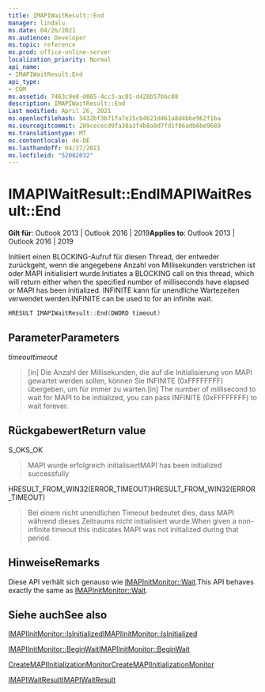 ```yaml
---
title: IMAPIWaitResult::End
manager: lindalu
ms.date: 04/26/2021
ms.audience: Developer
ms.topic: reference
ms.prod: office-online-server
localization_priority: Normal
api_name:
- IMAPIWaitResult.End
api_type:
- COM
ms.assetid: 7463c9e8-d065-4cc3-ac01-d428b57bbc88
description: IMAPIWaitResult::End
Last modified: April 26, 2021
ms.openlocfilehash: 3432bf3b71fa7e15cb4621d461a8d4bbe962f1ba
ms.sourcegitcommit: 289cececd9fa38a3f4b8a0d7fd1f86adb6be9689
ms.translationtype: MT
ms.contentlocale: de-DE
ms.lasthandoff: 04/27/2021
ms.locfileid: "52062032"
---
```

# <a name="imapiwaitresultend"></a><span data-ttu-id="fc73c-103">IMAPIWaitResult::End</span><span class="sxs-lookup"><span data-stu-id="fc73c-103">IMAPIWaitResult::End</span></span>
  
<span data-ttu-id="fc73c-104">**Gilt für**: Outlook 2013 | Outlook 2016 | 2019</span><span class="sxs-lookup"><span data-stu-id="fc73c-104">**Applies to**: Outlook 2013 | Outlook 2016 | 2019</span></span>

<span data-ttu-id="fc73c-105">Initiiert einen BLOCKING-Aufruf für diesen Thread, der entweder zurückgeht, wenn die angegebene Anzahl von Millisekunden verstrichen ist oder MAPI initialisiert wurde.</span><span class="sxs-lookup"><span data-stu-id="fc73c-105">Initiates a BLOCKING call on this thread, which will return either when the specified number of milliseconds have elapsed or MAPI has been initialized.</span></span> <span data-ttu-id="fc73c-106">INFINITE kann für unendliche Wartezeiten verwendet werden.</span><span class="sxs-lookup"><span data-stu-id="fc73c-106">INFINITE can be used to for an infinite wait.</span></span>

```cpp
HRESULT IMAPIWaitResult::End(DWORD timeout)
```

## <a name="parameters"></a><span data-ttu-id="fc73c-107">Parameter</span><span class="sxs-lookup"><span data-stu-id="fc73c-107">Parameters</span></span>

<span data-ttu-id="fc73c-108">_timeout_</span><span class="sxs-lookup"><span data-stu-id="fc73c-108">_timeout_</span></span>
> <span data-ttu-id="fc73c-109">[in] Die Anzahl der Millisekunden, die auf die Initialisierung von MAPI gewartet werden sollen, können Sie INFINITE (0xFFFFFFFF) übergeben, um für immer zu warten.</span><span class="sxs-lookup"><span data-stu-id="fc73c-109">[in] The number of millisecond to wait for MAPI to be initialized, you can pass INFINITE (0xFFFFFFFF) to wait forever.</span></span>

## <a name="return-value"></a><span data-ttu-id="fc73c-110">Rückgabewert</span><span class="sxs-lookup"><span data-stu-id="fc73c-110">Return value</span></span>

<span data-ttu-id="fc73c-111">S_OK</span><span class="sxs-lookup"><span data-stu-id="fc73c-111">S_OK</span></span>
> <span data-ttu-id="fc73c-112">MAPI wurde erfolgreich initialisiert</span><span class="sxs-lookup"><span data-stu-id="fc73c-112">MAPI has been initialized successfully</span></span>

<span data-ttu-id="fc73c-113">HRESULT_FROM_WIN32(ERROR_TIMEOUT)</span><span class="sxs-lookup"><span data-stu-id="fc73c-113">HRESULT_FROM_WIN32(ERROR_TIMEOUT)</span></span>
> <span data-ttu-id="fc73c-114">Bei einem nicht unendlichen Timeout bedeutet dies, dass MAPI während dieses Zeitraums nicht initialisiert wurde.</span><span class="sxs-lookup"><span data-stu-id="fc73c-114">When given a non-infinite timeout this indicates MAPI was not initialized during that period.</span></span>

## <a name="remarks"></a><span data-ttu-id="fc73c-115">Hinweise</span><span class="sxs-lookup"><span data-stu-id="fc73c-115">Remarks</span></span>
<span data-ttu-id="fc73c-116">Diese API verhält sich genauso wie [IMAPInitMonitor::Wait](imapiinitmonitor-wait.md).</span><span class="sxs-lookup"><span data-stu-id="fc73c-116">This API behaves exactly the same as [IMAPInitMonitor::Wait](imapiinitmonitor-wait.md).</span></span>
  
## <a name="see-also"></a><span data-ttu-id="fc73c-117">Siehe auch</span><span class="sxs-lookup"><span data-stu-id="fc73c-117">See also</span></span>

[<span data-ttu-id="fc73c-118">IMAPIInitMonitor::IsInitialized</span><span class="sxs-lookup"><span data-stu-id="fc73c-118">IMAPIInitMonitor::IsInitialized</span></span>](imapiinitmonitor-isinitialized.md)

[<span data-ttu-id="fc73c-119">IMAPIInitMonitor::BeginWait</span><span class="sxs-lookup"><span data-stu-id="fc73c-119">IMAPIInitMonitor::BeginWait</span></span>](imapiinitmonitor-beginwait.md)

[<span data-ttu-id="fc73c-120">CreateMAPIInitializationMonitor</span><span class="sxs-lookup"><span data-stu-id="fc73c-120">CreateMAPIInitializationMonitor</span></span>](createmapiinitializationmonitor.md)

[<span data-ttu-id="fc73c-121">IMAPIWaitResult</span><span class="sxs-lookup"><span data-stu-id="fc73c-121">IMAPIWaitResult</span></span>](imapiwaitresultiunknown.md)
